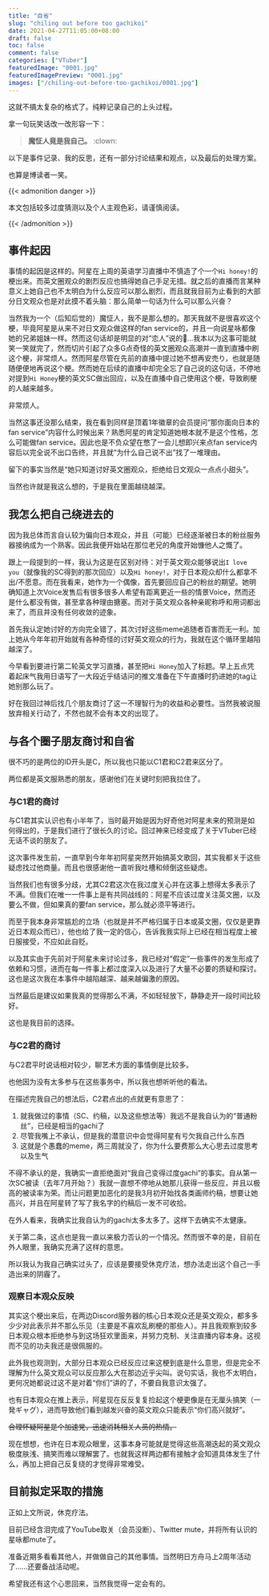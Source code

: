 ```yaml
---
title: "自省"
slug: "chiling out before too gachikoi"
date: 2021-04-27T11:05:00+08:00
draft: false
toc: false
comment: false
categories: ["VTuber"]
featuredImage: "0001.jpg"
featuredImagePreview: "0001.jpg"
images: ["/chiling-out-before-too-gachikoi/0001.jpg"]
---
```


这就不搞太复杂的格式了。纯粹记录自己的上头过程。

拿一句玩笑话改一改形容一下：

> **魔怔人竟是我自己。** :clown:

以下是事件记录、我的反思，还有一部分讨论结果和观点，以及最后的处理方案。

也算是博读者一笑。

<!--more-->

{{< admonition danger >}}

本文包括较多过度猜测以及个人主观色彩，请谨慎阅读。

{{< /admonition >}}

## 事件起因

事情的起因是这样的。阿星在上周的英语学习直播中不慎造了个一个`Hi honey!`的梗出来。而英文圈观众的剧烈反应也搞得她自己手足无措。就之后的直播而言某种意义上她自己也不太明白为什么反应可以那么剧烈，而且就我目前为止看到的大部分日文观众也是对此摸不着头脑：那么简单一句话为什么可以那么兴奋？

当然我为一个（后知后觉的）魔怔人，我不是那么想的。那天我就不是很喜欢这个梗，毕竟阿星是从来不对日文观众做这样的fan service的，并且一向说星咏都像她的兄弟姐妹一样。然而这句话却是明显的对“恋人”说的…我本以为这事可能就笑一笑就完了，然而切片引起了众多G点奇怪的英文圈观众高潮并一直到直播中刷这个梗，非常烦人。然而阿星尽管在先前的直播中提过她不想再安売り，也就是随随便便地再说这个梗。然而她在后续的直播中却完全忘了自己说的这句话，不停地对提到`Hi Honey`梗的英文SC做出回应，以及在直播中自己使用这个梗，导致刷梗的人越来越多。

非常烦人。

当然这事还没那么结束，我在看到同样是顶着1年徽章的会员提问“那你面向日本的fan service”内容什么时候出来？熟悉阿星的肯定知道她根本就不是这个性格，怎么可能做fan service。因此也是不负众望在憋了一会儿想即兴来点fan service内容后以完全说不出口告终，并且就“为什么自己说不出”找了一堆理由。

留下的事实当然是“她只知道讨好英文圈观众，拒绝给日文观众一点点小甜头”。

当然也许就是我这么想的，于是我在里面越绕越深。

## 我怎么把自己绕进去的

因为我总体而言自认较为偏向日本观众，并且（可能）已经逐渐被日本的粉丝服务器接纳成为一个熟客。因此我便开始站在那位老兄的角度开始慷他人之慨了。

跟上一段提到的一样，我认为这是在区别对待：对于英文观众能够说出`I love you`（就像我的SC得到的那次回应）以及`Hi honey!`，对于日本观众却什么都拿不出/不愿意。而在我看来，她作为一个偶像，首先要回应自己的粉丝的期望。她明确知道上次Voice发售后有很多很多人希望有距离更近一些的情景Voice，然而还是什么都没有做，甚至拿各种理由搪塞。而对于英文观众各种亲昵称呼和用词都出来了，而且并没有任何收敛的迹象。

首先我认定她讨好的方向完全错了，其次讨好这些meme追随者百害而无一利。加上她从今年年初开始就有各种奇怪的讨好英文观众的行为，我就在这个循环里越陷越深了。

今早看到要进行第二轮英文学习直播，甚至把`Hi Honey`加入了标题。早上五点凭着起床气我用日语写了一大段近乎结诘问的推文准备在下午直播时扔进她的tag让她别那么玩了。

好在我回过神后找几个朋友商讨了这一不理智行为的收益和必要性。当然我被说服放弃相关行动了，不然也就不会有本文的出现了。

## 与各个圈子朋友商讨和自省

很不巧的是两位的ID开头是C，所以我也只能以C1君和C2君来区分了。

两位都是英文服熟悉的朋友，感谢他们在关键时刻把我拉住了。

### 与C1君的商讨

与C1君其实认识也有小半年了，当时最开始是因为好奇他对阿星未来的预测是如何得出的，于是我们进行了很长久的讨论。回过神来已经变成了关于VTuber已经无话不谈的朋友了。

这次事件发生前，一直早到今年年初阿星突然开始搞英文歌回，其实我都关于这些疑虑找过他商量。而且也很感谢他一直听我吐槽和倾倒这些疑虑。

当然我们也有很多分歧，尤其C2君这次在我过度关心并在这事上想得太多表示了不满。但我们在唯一一件事上是有共同战线的：阿星不应该过度关注英文圈，以及要么不做，但如果真的要fan service，那么就必须平等进行。

而至于我本身非常尴尬的立场（也就是并不严格归属于日本或英文圈，仅仅是更靠近日本观众而已），他也给了我一定的信心，告诉我我实际上已经在相当程度上被日服接受，不应如此自贬。

以及其实由于先前对于阿星未来讨论过多，我已经对“假定”一些事件的发生形成了依赖和习惯，进而在每一件事上都过度深入以及进行了大量不必要的质疑和探讨。这也是这次我在本事件中越陷越深、越来越偏激的原因。

当然最后是建议如果我真的觉得那么不满，不如轻轻放下，静静走开一段时间比较好。

这也是我目前的选择。

### 与C2君的商讨

与C2君平时说话相对较少，聊艺术方面的事情倒是比较多。

也他因为没有太多参与在这些事务中，所以我也想听听他的看法。

在描述完我自己的想法后，C2君点出的点就更有意思了：

1. 就我做过的事情（SC、约稿，以及这些想法等）我远不是我自认为的“普通粉丝”，已经是相当的gachi了
2. 尽管我嘴上不承认，但是我的潜意识中会觉得阿星有亏欠我自己什么东西
3. 这就是个愚蠢的meme，两三周就没了，你为什么要费那么大心思去过度思考以及生气

不得不承认的是，我确实一直拒绝面对“我自己变得过度gachi”的事实。自从第一次SC被读（去年7月开始？）我就一直想不停地从她那儿获得一些反应，并且以极高的被读率为荣。而让问题更加恶化的是我3月初开始找各类画师约稿，想要让她高兴，并且在阿星转了写了我名字的约稿后一发不可收拾。

在外人看来，我确实比我自认为的gachi太多太多了。这样下去确实不太健康。

关于第二条，这点也是我一直以来极力否认的一个情况。然而很不幸的是，目前在外人眼里，我确实充满了这样的意思。

所以我认为我自己确实过头了，应该是要接受休克疗法，想办法走出这个自己一手造出来的阴霾了。

### 观察日本观众反映

其实这个梗出来后，在两边Discord服务器的核心日本观众还是英文观众，都多多少少对此表示并不那么乐见（主要是不喜欢乱刷梗的那些人）。并且我观察到较多日本观众根本拒绝参与到这场狂欢里面来，并努力克制、关注直播内容本身。这视而不见的功夫我还是很佩服的。

此外我也观测到，大部分日本观众已经反应过来这梗到底是什么意思，但是完全不理解为什么英文观众可以反应那么大在那边近乎尖叫。说句实话，我也不太明白，更何况她都说过这不是对着“你们”讲的了，不要自我意识太强了。

也有日本观众在推上表示，阿星现在反反复复捡起这个梗更像是在无厘头搞笑（一発ギャグ），进而导致他们看到越发兴奋的英文观众只能表示“你们高兴就好”。

~~合理怀疑阿星是个加速党，迅速消耗相关人员的热情。~~

现在想想，也许在日本观众眼里，这事本身可能就是觉得这些高潮迭起的英文观众极度肤浅、搞笑而难以理解罢了。也就我这样两边都有接触才会知道具体发生了什么，再加上把自己反复绕的才觉得非常难受。

## 目前拟定采取的措施

正如上文所说，休克疗法。

目前已经含泪完成了YouTube取关（会员没断）、Twitter mute，并将所有认识的星咏都mute了。

准备近期多看看其他人，并做做自己的其他事情。当然明日方舟马上2周年活动了……还要备战活动呢。

希望我还有这个心思回来，当然我觉得一定会有的。
